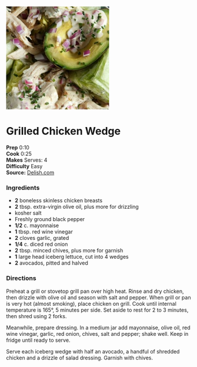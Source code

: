 [![](./images/38454839-38f9-48c9-8f80-30e92be7b0a4.jpg)](http://del.h-cdn.co/assets/16/23/980x490/landscape-1465496434-grilled-ckn-wedge-salad-chive-garlic-dressingl2.jpg)

#  Grilled Chicken Wedge

**Prep** 0:10  
**Cook** 0:25  
**Makes** Serves: 4  
**Difficulty** Easy  
**Source:** [Delish.com](http://www.delish.com/cooking/recipe-ideas/recipes/a47576/grilled-chicken-wedge-recipe/)

###  Ingredients

  *  **2** boneless skinless chicken breasts
  *   **2** tbsp. extra-virgin olive oil, plus more for drizzling
  * kosher salt
  * Freshly ground black pepper
  *   **1/2** c. mayonnaise
  *   **1** tbsp. red wine vinegar
  *   **2** cloves garlic, grated
  *   **1/4** c. diced red onion
  *   **2** tbsp. minced chives, plus more for garnish
  *   **1** large head iceberg lettuce, cut into 4 wedges
  *   **2** avocados, pitted and halved

###  Directions

Preheat a grill or stovetop grill pan over high heat. Rinse and dry chicken,
then drizzle with olive oil and season with salt and pepper. When grill or pan
is very hot (almost smoking), place chicken on grill. Cook until internal
temperature is 165°, 5 minutes per side. Set aside to rest for 2 to 3 minutes,
then shred using 2 forks.

Meanwhile, prepare dressing. In a medium jar add mayonnaise, olive oil, red
wine vinegar, garlic, red onion, chives, salt and pepper; shake well. Keep in
fridge until ready to serve.

Serve each iceberg wedge with half an avocado, a handful of shredded chicken
and a drizzle of salad dressing. Garnish with chives.

